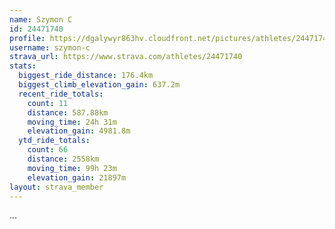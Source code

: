 ```yaml
---
name: Szymon C
id: 24471740
profile: https://dgalywyr863hv.cloudfront.net/pictures/athletes/24471740/7213253/2/large.jpg
username: szymon-c
strava_url: https://www.strava.com/athletes/24471740
stats:
  biggest_ride_distance: 176.4km
  biggest_climb_elevation_gain: 637.2m
  recent_ride_totals:
    count: 11
    distance: 587.88km
    moving_time: 24h 31m
    elevation_gain: 4981.8m
  ytd_ride_totals:
    count: 66
    distance: 2558km
    moving_time: 99h 23m
    elevation_gain: 21897m
layout: strava_member
--- 
```

...
